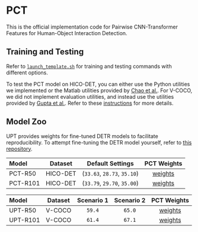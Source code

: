 # PCT
This is the official implementation code for Pairwise CNN-Transformer Features for Human-Object Interaction Detection.

## Training and Testing

Refer to [`launch_template.sh`](./launch_template.sh) for training and testing commands with different options. 

To test the PCT model on HICO-DET, you can either use the Python utilities we implemented or the Matlab utilities provided by [Chao et al.](https://github.com/ywchao/ho-rcnn). For V-COCO, we did not implement evaluation utilities, and instead use the utilities provided by [Gupta et al.](https://github.com/s-gupta/v-coco#evaluation). Refer to these [instructions](https://github.com/fredzzhang/upt/discussions/14) for more details.

## Model Zoo
UPT provides weights for fine-tuned DETR models to facilitate reproducibility. To attempt fine-tuning the DETR model yourself, refer to [this repository](https://github.com/fredzzhang/hicodet).

|Model|Dataset|Default Settings|PCT Weights|
|:-|:-:|:-:|:-:|
|PCT-R50|HICO-DET|(`33.63`, `28.73`, `35.10`)|[weights](https://drive.google.com/file/d/1aX7My2gdk6xmzpsZc4V0TlUKgkS-tSom/view?usp=drive_link)|
|PCT-R101|HICO-DET|(`33.79`, `29.70`, `35.00`)|[weights](https://drive.google.com/file/d/1gXU4Wa5kUxWVi_JXZ6sJwDQytGnrs4T6/view?usp=drive_link)|

|Model|Dataset|Scenario 1|Scenario 2|PCT Weights|
|:-|:-:|:-:|:-:|:-:|
|UPT-R50|V-COCO|`59.4`|`65.0`|[weights](https://drive.google.com/file/d/19KMHdR_Hu5x4YDUS0UKW2Ic_gQ-nehuv/view?usp=drive_link)|
|UPT-R101|V-COCO|`61.4`|`67.1`|[weights](https://drive.google.com/file/d/1erwK1Au0iXn0PF1eJEepl-qVFRTelu7R/view?usp=drive_link)|
